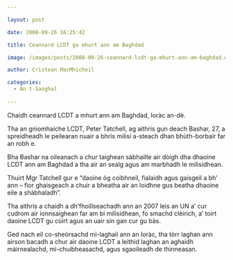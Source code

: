 ```yaml
---

layout: post

date: 2008-09-26 16:25:42

title: Ceannard LCDT ga mhurt ann am Baghdad

image: /images/posts/2008-09-26-ceannard-lcdt-ga-mhurt-ann-am-baghdad.webp

author: Crìstean MacMhìcheil

categories:
  - An t-Saoghal
  
---
```


Chaidh ceannard LCDT a mhurt ann am Baghdad, Ioràc an-dè.

Tha an gnìomhaiche LCDT, Peter Tatchell, ag aithris gun deach Bashar, 27, a spreidheadh le peilearan nuair a bhrìs milisi a-steach dhan bhùth-borbair far an robh e.

Bha Bashar na oileanach a chur taighean sàbhailte air dòigh dha dhaoine LCDT ann am Baghdad a tha air an sealg agus am marbhadh le milisidhean.

Thuirt Mgr Tatchell gur e &#8220;daoine òg coibhneil, fialaidh agus gaisgeil a bh&#8217; ann &#8211; fìor ghaisgeach a chuir a bheatha air an loidhne gus beatha dhaoine eile a shàbhaladh&#8221;.

Tha aithris a chaidh a dh&#8217;fhoillseachadh ann an 2007 leis an UN a&#8217; cur cudrom air ionnsaighean far am bi milisidhean, fo smachd clèirich, a&#8217; toirt daoine LCDT gu cùirt agus an uair sin gan cur gu bàs.

Ged nach eil co-sheòrsachd mì-laghail ann an Ioràc, tha tòrr laghan ann airson bacadh a chur air daoine LCDT a leithid laghan an aghaidh màirnealachd, mì-chuibheasachd, agus sgaoileadh de thinneasan.
